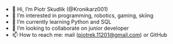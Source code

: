 - 👋 Hi, I’m Piotr Skudlik (@Kronikarz001)
- 👀 I’m interested in programming, robotics, gaming, skiing
- 🌱 I’m currently learning Python and SQL
- 💞️ I’m looking to collaborate on junior developer
- 📫 How to reach me: mail (piotrek.11201@gmail.com) or GitHub
